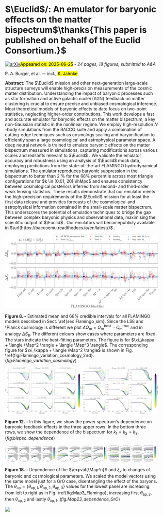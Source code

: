 <div class="macros" style="visibility:hidden;">
$\newcommand{\ensuremath}{}$
$\newcommand{\xspace}{}$
$\newcommand{\object}[1]{\texttt{#1}}$
$\newcommand{\farcs}{{.}''}$
$\newcommand{\farcm}{{.}'}$
$\newcommand{\arcsec}{''}$
$\newcommand{\arcmin}{'}$
$\newcommand{\ion}[2]{#1#2}$
$\newcommand{\textsc}[1]{\textrm{#1}}$
$\newcommand{\hl}[1]{\textrm{#1}}$
$\newcommand{\footnote}[1]{}$
$\newcommand{\Msun}{ h^{-1}{\rm M_{ \odot}}}$
$\newcommand{\hkpc}{ h^{-1}{\rm kpc}}$
$\newcommand{\ihMpc}{ h {\rm Mpc}^{-1}}$
$\newcommand{\raul}[1]{\textcolor{red}{\textbf{Raul: #1}}}$
$\newcommand{\gio}[1]{\textcolor{red}{\textbf{GA: #1}}}$
$\newcommand{\anik}[1]{\textcolor{orange}{\textbf{#1}}}$
$\newcommand{\Mperp}{\mathcal{M}_{\perp}}$
$\newcommand{\MapMapMap}{{\expval{\Map^3}}}$
$\newcommand{\MapMperpMperp}{{\expval{\Map\Mperp^2}}}$
$\newcommand{\Mapperp}{\mathcal{M}_{\mathrm{ap}/\perp}}$
$\newcommand{\diracd}{\delta_\mathrm{D}}$
$\newcommand{\LCDM}{\LambdaCDM}$
$\newcommand{\bkappa}{\ensuremath{B_\kappa}}$
$\newcommand{\pkappa}{\ensuremath{P_\kappa}}$
$\newcommand{\MapEst}{\widehat{\mathcal{M}}_\mathrm{ap}}$
$\newcommand{\MperpEst}{\widehat{\mathcal{M}}_\perp}$
$\newcommand{\dd}{\mathrm{d}}$
$\newcommand{\vtheta}{\pmb{\theta_\mathrm{ap}}}$
$\newcommand{\vell}{\pmb{\ell}}$
$\newcommand{\Npix}{N_\mathrm{pix}}$
$\newcommand{\Ngal}{N_\mathrm{eff}}$
$\newcommand{\expval}[1]{\langle #1 \rangle}$
$\newcommand{\code}{\tt }$
$\newcommand{\mycomment}[1]$
$\newcommand{\corr}[1]{\textcolor{red}{\textbf{#1}}}$
$\newcommand{\laila}[1]{{\color{teal}#1}}$
$\newcommand{\orcid}[1]$
$\newcommand{\arraystretch}{1.2}$
$\newcommand{\arraystretch}{1.2}$
$\newcommand{\arraystretch}{1.3}$
$\newcommand{\arraystretch}{1.2}$
$\newcommand{\arraystretch}{1.3}$
$\newcommand{\arraystretch}{1.2}$
$\newcommand\say{#1}$</div>



<div id="title">

# $\Euclid$\/: An emulator for baryonic effects on the matter bispectrum$\thanks{This paper is published on behalf of the Euclid Consortium.}$

</div>
<div id="comments">

[![arXiv](https://img.shields.io/badge/arXiv-2506.18974-b31b1b.svg)](https://arxiv.org/abs/2506.18974)<mark>Appeared on: 2025-06-25</mark> -  _24 pages, 18 figures, submitted to A&A_

</div>
<div id="authors">

P. A. Burger, et al. -- incl., <mark>K. Jahnke</mark>

</div>
<div id="abstract">

**Abstract:** The $\Euclid$ mission and other next-generation large-scale structure surveys will enable high-precision measurements of the cosmic matter distribution. Understanding the impact of baryonic processes such as star formation and active galactic nuclei (AGN) feedback on matter clustering is crucial to ensure precise and unbiased cosmological inference. Most theoretical models of baryonic effects to date focus on two-point statistics, neglecting higher-order contributions. This work develops a fast and accurate emulator for baryonic effects on the matter bispectrum, a key non-Gaussian statistic in the nonlinear regime. We employ high-resolution $N$ -body simulations from the BACCO suite and apply a combination of cutting-edge techniques such as cosmology scaling and baryonification to efficiently span a large cosmological and astrophysical parameter space. A deep neural network is trained to emulate baryonic effects on the matter bispectrum measured in simulations, capturing modifications across various scales and redshifts relevant to $\Euclid$ . We validate the emulator accuracy and robustness using an analysis of $\Euclid$ mock data, employing predictions from the state-of-the-art FLAMINGO hydrodynamical simulations. The emulator reproduces baryonic suppression in the bispectrum to better than 2 $\%$ for the $68\%$ percentile across most triangle configurations for $k \in [0.01, 20] \ihMpc$ and ensures consistency between cosmological posteriors inferred from second- and third-order weak lensing statistics. These results demonstrate that our emulator meets the high-precision requirements of the $\Euclid$ mission for at least the first data release and provides forecasts of the cosmological and astrophysical information contained in the small-scale matter bispectrum. This underscores the potential of emulation techniques to bridge the gap between complex baryonic physics and observational data, maximising the scientific output of $\Euclid$ . Our emulators will becomepublicly available in $\url{https://baccoemu.readthedocs.io/en/latest/}$ .

</div>

<div id="div_fig1">

<img src="tmp_2506.18974/./figs/Flamingo_variation_cosmology_3pt.png" alt="Fig8" width="100%"/>

**Figure 8. -** Estimated mean and $68\%$ credible intervals for all FLAMINGO models described in Sect. \ref{sec:Flamingo_sim}. Since the LS8 and \Planck cosmology is different we plot $\Delta \Omega_\mathrm{m} = \Omega^\mathrm{best}_\mathrm{m} - \Omega^\mathrm{true}_\mathrm{m}$ and in analogy $\Delta S_8$. The different colours show cases where parameters are fixed. The stars indicate the best-fitting parameters. The figure is for $\xi_\kappa + \langle \Map^2 \rangle + \langle \Map^3 \rangle$. The corresponding figure for $\xi_\kappa + \langle \Map^2 \rangle$ is shown in Fig. \ref{fig:Flamingo_variation_cosmology_2nd}. (*fig:Flamingo_variation_cosmology*)

</div>
<div id="div_fig2">

<img src="tmp_2506.18974/./figs/powerspec_dependence_folded.png" alt="Fig12.1" width="50%"/><img src="tmp_2506.18974/./figs/bispec_dependence_folded.png" alt="Fig12.2" width="50%"/>

**Figure 12. -** In this figure, we show the power spectrum's dependence on baryonic feedback effects in the three upper rows. In the bottom three rows, we show the dependence of the bispectrum for $k_1=k_2=k_3$. (*fig:bispec_dependence*)

</div>
<div id="div_fig3">

<img src="tmp_2506.18974/./figs/xikappa_dependence_DMO.png" alt="Fig18.1" width="33%"/><img src="tmp_2506.18974/./figs/Map2_dependence_DMO.png" alt="Fig18.2" width="33%"/><img src="tmp_2506.18974/./figs/Map3_dependence_DMO.png" alt="Fig18.3" width="33%"/>

**Figure 18. -** Dependence of the $\expval{\Map^n}$ and $\xi_\kappa$ to changes of baryonic and cosmological parameters. We scaled the model vectors using the same model just for a GrO case, disentangling the effect of the baryons. The $\theta_\mathrm{ap} = \{\theta_\mathrm{ap,1},\theta_\mathrm{ap,2},\theta_\mathrm{ap,3}\}$ values for the lowest panel are increasing from left to right as in Fig. \ref{fig:Map3_Flamingo}, increasing first $\theta_\mathrm{ap,3}$, then $\theta_\mathrm{ap,2}$ and lastly $\theta_\mathrm{ap,1}$.  (*fig:Map23_dependence_GrO*)

</div><div id="qrcode"><img src=https://api.qrserver.com/v1/create-qr-code/?size=100x100&data="https://arxiv.org/abs/2506.18974"></div>